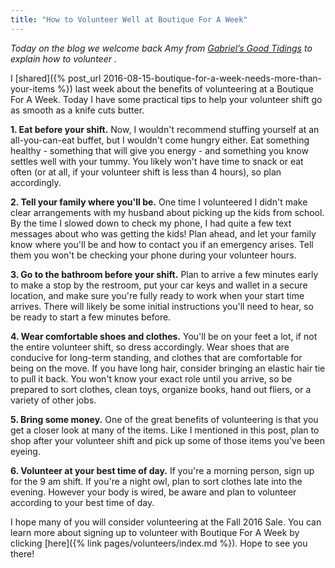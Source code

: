 ```yaml
---
title: "How to Volunteer Well at Boutique For A Week"
---
```


_Today on the blog we welcome back Amy from [Gabriel’s Good Tidings](http://gabrielsgoodtidings.blogspot.com/) to explain how to volunteer ._

I [shared]({% post_url 2016-08-15-boutique-for-a-week-needs-more-than-your-items %}) last week about the benefits of volunteering at a Boutique For A Week. Today I have some practical tips to help your volunteer shift go as smooth as a knife cuts butter.

**1\. Eat before your shift.** Now, I wouldn't recommend stuffing yourself at an all-you-can-eat buffet, but I wouldn't come hungry either. Eat something healthy - something that will give you energy - and something you know settles well with your tummy. You likely won't have time to snack or eat often (or at all, if your volunteer shift is less than 4 hours), so plan accordingly.

**2\. Tell your family where you'll be.** One time I volunteered I didn't make clear arrangements with my husband about picking up the kids from school. By the time I slowed down to check my phone, I had quite a few text messages about who was getting the kids! Plan ahead, and let your family know where you'll be and how to contact you if an emergency arises. Tell them you won't be checking your phone during your volunteer hours.

**3\. Go to the bathroom before your shift.** Plan to arrive a few minutes early to make a stop by the restroom, put your car keys and wallet in a secure location, and make sure you're fully ready to work when your start time arrives. There will likely be some initial instructions you'll need to hear, so be ready to start a few minutes before.

**4\. Wear comfortable shoes and clothes.** You'll be on your feet a lot, if not the entire volunteer shift, so dress accordingly. Wear shoes that are conducive for long-term standing, and clothes that are comfortable for being on the move. If you have long hair, consider bringing an elastic hair tie to pull it back. You won't know your exact role until you arrive, so be prepared to sort clothes, clean toys, organize books, hand out fliers, or a variety of other jobs.

**5\. Bring some money.** One of the great benefits of volunteering is that you get a closer look at many of the items. Like I mentioned in this post, plan to shop after your volunteer shift and pick up some of those items you've been eyeing.

**6\. Volunteer at your best time of day.** If you're a morning person, sign up for the 9 am shift. If you're a night owl, plan to sort clothes late into the evening. However your body is wired, be aware and plan to volunteer according to your best time of day.

I hope many of you will consider volunteering at the Fall 2016 Sale. You can learn more about signing up to volunteer with Boutique For A Week by clicking [here]({% link pages/volunteers/index.md %}). Hope to see you there!

